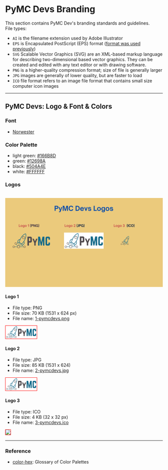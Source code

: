 # PyMC Devs Branding

This section contains PyMC Dev's branding standards and guidelines.  
File types:    
- `AI` is the filename extension used by Adobe Illustrator
- `EPS` is Encapsulated PostScript (EPS) format ([format was used previously](http://www.differencebetween.net/technology/difference-between-ai-and-eps-in-adobe-illustrator/#ixzz7U3iIOKeC.))
- `SVG` Scalable Vector Graphics (SVG) are an XML-based markup language for describing two-dimensional based vector graphics. They can be created and edited with any text editor or with drawing software.
- `PNG` is a higher-quality compression format; size of file is generally larger
- `JPG` images are generally of lower quality, but are faster to load
- `ICO` file format refers to an image file format that contains small size computer icon images

---

## PyMC Devs: Logo & Font & Colors

### Font
- [Norwester](https://www.1001fonts.com/norwester-font.html)

### Color Palette
- light green: [#166B8D](https://www.color-hex.com/color/166b8d)
- green: [#12698A](https://www.color-hex.com/color/12698a)
- black: [#504A4E](https://www.color-hex.com/color/504a4e)
- white: [#FFFFFF](https://www.color-hex.com/color/ffffff)

### Logos

<br>
<img src="logos/pymcdevs-logos-summary.png" >
<br>

#### Logo 1
- File type: PNG
- File size: 70 KB (1531 x 624 px)
- File name: [1-pymcdevs.png](https://github.com/pymc-devs/brand/blob/main/logos/1-pymcdevs.png)

<img src="logos/1-pymcdevs.png" width="100" style="border:1px solid red">

<br>

#### Logo 2
- File type: JPG
- File size: 85 KB (1531 x 624)
- File name: [2-pymcdevs.jpg](https://github.com/pymc-devs/brand/blob/main/logos/2-pymcdevs.jpg)

<img src="logos/2-pymcdevs.jpg" width="100" style="border:1px solid red">

<br>

#### Logo 3
- File type: ICO
- File size: 4 KB (32 x 32 px)
- File name: [3-pymcdevs.ico](https://github.com/pymc-devs/brand/blob/main/logos/3-pymcdevs.ico)

<img src="logos/3-pymcdevs.ico" width="100" style="border:1px solid red">

<br>

---

### Reference
- [color-hex](https://www.color-hex.com): Glossary of Color Palettes
